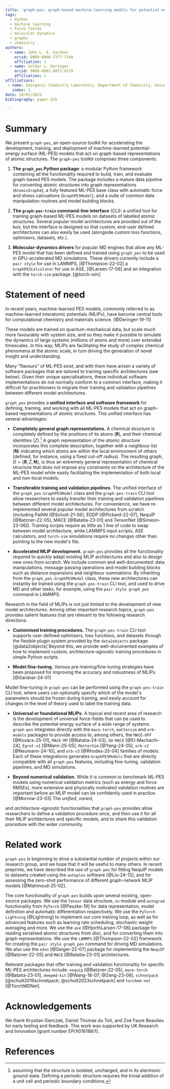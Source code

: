 ```yaml
---
title: 'graph-pes: graph-based machine-learning models for potential-energy surfaces'
tags:
  - Python
  - machine learning
  - force fields
  - molecular dynamics
  - graphs
  - chemistry
authors:
  - name: John L. A. Gardner
    orcid: 0009-0006-7377-7146
    affiliation: 1 
  - name: Volker L. Deringer
    orcid: 0000-0001-6873-0278
    affiliation: 1
affiliations:
 - name: Inorganic Chemistry Laboratory, Department of Chemistry, University of Oxford, Oxford OX1 3QR, United Kingdom
   index: 1
date: 10/01/2025
bibliography: paper.bib

---
```


# Summary

We present `graph-pes`, an open-source toolkit for accelerating the development, training, and deployment of machine-learned potential-energy surface (ML-PES) models that act on graph-based representations of atomic structures. The `graph-pes` toolkit comprises three components:

1. **The `graph_pes` Python package**: a modular Python framework containing all the functionality required to build, train, and evaluate graph-based PES models. The package includes a mature data pipeline for converting atomic structures into graph representations (`AtomicGraph`s), a fully featured ML-PES base class with automatic force and stress calcuations (`GraphPESModel`), and a suite of common data manipulation routines and model building blocks.

2. **The `graph-pes-train` command-line interface** (CLI): a unified tool for training graph-based ML-PES models on datasets of labelled atomic structures. Several popular model architectures are provided out of the box, but the interface is designed so that custom, end-user defined architectures can also easily be used (alongside custom loss functions, optimisers, datasets, etc.).
<!-- unclear (to me) here whether the Python pacakge also allows for training, or training must be with the CLI. Is this a bit like quip/quippy (you can call quip on the command line and this is very computationally efficient, but people may prefer using the quippy Python wrappers which make it much easier to develop)? -->

3. **Molecular-dynamics drivers** for popular MD engines that allow any ML-PES model that has been defined and trained using `graph_pes` to be used in GPU-accelerated MD simulations. These drivers currently include a `pair style` for use in LAMMPS, [@Thompson-22-02] a `GraphPESCalculator` for use in ASE, [@Larsen-17-06] and an integration with the `torch-sim` package. [@torch-sim]


# Statement of need

In recent years, machine-learned PES models, commonly referred to as machine-learned interatomic potentials (MLIPs), have become central tools for computational chemistry and materials science. [@Deringer-19-11]

These models are trained on quantum-mechanical data, but scale much more favourably with system size, and so they make it possible to simulate the dynamics of large systems (millions of atoms and more) over extended timescales. In this way, MLIPs are facilitating the study of complex chemical phenomena at the atomic scale, in turn driving the generation of novel insight and understanding. 

Many "flavours" of ML-PES exist, and with them have arisen a variety of software packages that are tailored to training specific architectures (see below). Given their unique specialisations, these individual software implementations do not normally conform to a common interface, making it difficult for practitioners to migrate their training and validation pipelines between different model architectures.

`graph_pes` provides a **unified interface and software framework** for defining, training, and  working with all ML-PES models that act on graph-based representations of atomic structures. This unified interface has several advantages:

- **Completely general graph representations.** A chemical structure is completely defined by the positions of its atoms ($\mathbf{R}$), and their chemical identities ($Z$).[^1] A graph representation of the atomic structure incorporates this complete description, together with a neighbour list ($\mathbf{N}$) indicating which atoms are within the local environment of others (defined, for instance, using a fixed cut-off radius). The resulting graph, $G = \{\mathbf{R}, Z, \mathbf{N}\}$, is thus an extremely general representation of chemical structure that does not impose any constraints on the architecture of the ML-PES model while easily facilitating the implementation of both local and non-local models.
<!-- I think this needs brief explanation, i.e. what do we mean by non-local?-->

[^1]: assuming that the structure is isolated, uncharged, and in its electronic ground state. Defining a periodic structure requires the trivial addition of a unit cell and periodic boundary conditions.

- **Transferable training and validation pipelines.** The unified interface of the `graph_pes.GraphPESModel` class and the `graph-pes-train` CLI tool allow researchers to easily transfer their training and validation pipelines between different model architectures. For convenience, we have re-implemented several popular model architectures from scratch (including PaiNN [@Schutt-21-06], EDDP [@Pickard-22-07], NequIP [@Batzner-22-05], MACE [@Batatia-23-01] and TensorNet [@Simeon-23-06]). 
Training scripts require as little as 1 line of code to swap between model architecture, while LAMMPS input scripts, ASE calculators, and `torch-sim` simulations require no changes other than pointing to the new model's file.

- **Accelerated MLIP development.** `graph-pes` provides all the functionality required to quickly adapt existing MLIP architectures and also to design new ones from scratch. We include common and well-documented: data manipulations, message passing operations and model building blocks such as distance expansions and neighbour summations. 
By inheriting from the `graph_pes.GraphPESModel` class, these new architectures can instantly be trained using the `graph-pes-train` CLI tool, and used to drive MD and other tasks, for example, using the `pair style graph_pes` command in LAMMPS.

Research in the field of MLIPs is not just limited to the development of new model architectures. Among other important research topics, `graph-pes` provides salient features that are relevant to the following research directions:


- **Customised training procedures.** The `graph-pes-train` CLI tool supports user-defined optimisers, loss functions, and datasets through the flexible plugin system provided by the `data2objects` package. [@data2objects] Beyond this, we provide well-documented examples of how to implement custom, architecture-agnostic training procedures in simple Python scripts.

- **Model fine-tuning.** Various pre-training/fine-tuning strategies have been proposed for improving the accuracy and robustness of MLIPs. [@Gardner-24-01]
<!-- cite MLST 2024, one other? --> 
Model fine-tuning in `graph-pes` can be performed using the `graph-pes-train` CLI tool, where users can optionally specify which of the model's parameters should be frozen during training, and easily account for changes in the level of theory used to label the training data.
<!-- also mention FT is critically important for foundational models? -->


- **Universal or foundational MLIPs.** A topical and recent area of research is the development of universal force-fields that can be used to describe the potential energy surface of a wide range of systems. `graph-pes` integrates directly with the `mace-torch`, `mattersim` and `orb-models` packages to provide access to, among others, the `MACE-OFF` [@Kovacs-25-01], `MACE-MP` [@Batatia-24-03], `GO-MACE` [@El-Machachi-24], `Egret-v1` [@Mann-25-05], `MatterSim` [@Yang-24-05], `orb-v2` [@Neumann-24-10], and `orb-v3` [@Rhodes-25-04] families of models. Each of these integrations generates `GraphPESModels` that are directly compatible with all `graph-pes` features, including fine-tuning, validation pipelines, and MD simulations.
<!-- this looks quite bulky with their citation style and doesn't directly map names of architectures onto papers. is it worth having a table with model names and references (if easyt to do)? -->


- **Beyond numerical validation.** While it is common to benchmark ML-PES models using numerical validation metrics (such as energy and force RMSEs), more extensive and physically motivated validation routines are important before an MLIP model can be confidently used in practice. [@Morrow-23-03]
The *unified*, *varied*, 
<!-- unclear what is meant by varied here -->
and *architecture-agnostic* functionalities that `graph-pes` provides allow researchers to define a validation procedure once, and then use it for all their MLIP architectures and specific models, and to share this validation procedure with the wider community.


# Related work

`graph-pes` is beginning to drive a substantial number of projects within our research group, and we hope that it will be useful to many others. In recent preprints, we have described the use of `graph-pes` for fitting NequIP models to datasets created using the `autoplex` software [@Liu-24-12], and for assessing the zero-shot performance of different graph-network MLIP models [@Mahmoud-25-02].

The core functionality of `graph-pes` builds upon several existing, open-source packages. We use the `Tensor` data structure, `nn` module and `autograd` functionality from `PyTorch` [@Paszke-19] for data representation, model definition and automatic differentiation respectively. We use the `PyTorch Lightning` [@Lightning] to implement our core training loop, as well as for advanced features such as learning rate scheduling, stochastic weight averaging and more.
We use the `ase` [@HjorthLarsen-17-06] package for reading serialised atomic structures from disc, and for converting them into graph representations. We use the `LAMMPS` [@Thompson-22-02] framework for creating the `pair style graph_pes` command for driving MD simulations.
We also use the `e3nn` [@Geiger-22-07] package for implementing the `NequIP` [@Batzner-22-05] and `MACE` [@Batatia-23-01] architectures.

Relevant packages that offer training and validation functionaltiy for specific ML-PES architectures include: `nequip` [@Batzner-22-05], `mace-torch` [@Batatia-23-01], `deepmd-kit` [@Wang-18-07; @Zeng-23-08], `schnetpack` [@schutt2019schnetpack; @schutt2023schnetpack] and `torchmd-net` [@TorchMDNet].
<!-- I wonder if the previous two paragraphs should go under a different heading -- e.g. the first paragraph could be a "Future Directions" like section (if JOSS style allows)? The last part in fact I think is the one where we should compare/contrast -->


# Acknowledgements

We thank Krystian Gierczak, Daniel Thomas du Toit, and Zoé Faure Beaulieu for early testing and feedback.
This work was supported by UK Research and Innovation [grant number EP/X016188/1].
<!-- order alphabetically? unless this is chronological? -->
<!-- please add also funding acknowledgements for the Year 1-3 funding if the work on this started prior to MT 2024 -->

# References


